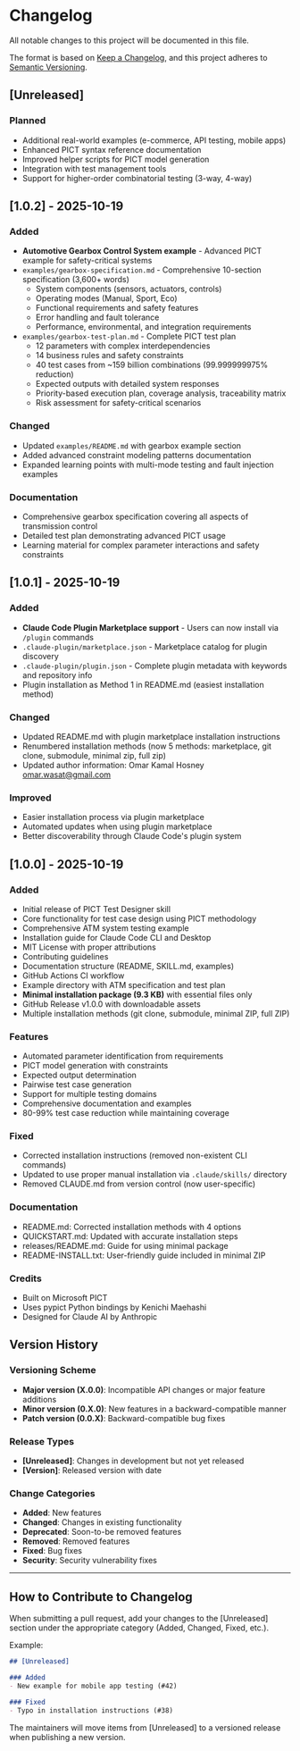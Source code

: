 # Changelog

All notable changes to this project will be documented in this file.

The format is based on [Keep a Changelog](https://keepachangelog.com/en/1.0.0/),
and this project adheres to [Semantic Versioning](https://semver.org/spec/v2.0.0.html).

## [Unreleased]

### Planned
- Additional real-world examples (e-commerce, API testing, mobile apps)
- Enhanced PICT syntax reference documentation
- Improved helper scripts for PICT model generation
- Integration with test management tools
- Support for higher-order combinatorial testing (3-way, 4-way)

## [1.0.2] - 2025-10-19

### Added
- **Automotive Gearbox Control System example** - Advanced PICT example for safety-critical systems
- `examples/gearbox-specification.md` - Comprehensive 10-section specification (3,600+ words)
  - System components (sensors, actuators, controls)
  - Operating modes (Manual, Sport, Eco)
  - Functional requirements and safety features
  - Error handling and fault tolerance
  - Performance, environmental, and integration requirements
- `examples/gearbox-test-plan.md` - Complete PICT test plan
  - 12 parameters with complex interdependencies
  - 14 business rules and safety constraints
  - 40 test cases from ~159 billion combinations (99.999999975% reduction)
  - Expected outputs with detailed system responses
  - Priority-based execution plan, coverage analysis, traceability matrix
  - Risk assessment for safety-critical scenarios

### Changed
- Updated `examples/README.md` with gearbox example section
- Added advanced constraint modeling patterns documentation
- Expanded learning points with multi-mode testing and fault injection examples

### Documentation
- Comprehensive gearbox specification covering all aspects of transmission control
- Detailed test plan demonstrating advanced PICT usage
- Learning material for complex parameter interactions and safety constraints

## [1.0.1] - 2025-10-19

### Added
- **Claude Code Plugin Marketplace support** - Users can now install via `/plugin` commands
- `.claude-plugin/marketplace.json` - Marketplace catalog for plugin discovery
- `.claude-plugin/plugin.json` - Complete plugin metadata with keywords and repository info
- Plugin installation as Method 1 in README.md (easiest installation method)

### Changed
- Updated README.md with plugin marketplace installation instructions
- Renumbered installation methods (now 5 methods: marketplace, git clone, submodule, minimal zip, full zip)
- Updated author information: Omar Kamal Hosney <omar.wasat@gmail.com>

### Improved
- Easier installation process via plugin marketplace
- Automated updates when using plugin marketplace
- Better discoverability through Claude Code's plugin system

## [1.0.0] - 2025-10-19

### Added
- Initial release of PICT Test Designer skill
- Core functionality for test case design using PICT methodology
- Comprehensive ATM system testing example
- Installation guide for Claude Code CLI and Desktop
- MIT License with proper attributions
- Contributing guidelines
- Documentation structure (README, SKILL.md, examples)
- GitHub Actions CI workflow
- Example directory with ATM specification and test plan
- **Minimal installation package (9.3 KB)** with essential files only
- GitHub Release v1.0.0 with downloadable assets
- Multiple installation methods (git clone, submodule, minimal ZIP, full ZIP)

### Features
- Automated parameter identification from requirements
- PICT model generation with constraints
- Expected output determination
- Pairwise test case generation
- Support for multiple testing domains
- Comprehensive documentation and examples
- 80-99% test case reduction while maintaining coverage

### Fixed
- Corrected installation instructions (removed non-existent CLI commands)
- Updated to use proper manual installation via `.claude/skills/` directory
- Removed CLAUDE.md from version control (now user-specific)

### Documentation
- README.md: Corrected installation methods with 4 options
- QUICKSTART.md: Updated with accurate installation steps
- releases/README.md: Guide for using minimal package
- README-INSTALL.txt: User-friendly guide included in minimal ZIP

### Credits
- Built on Microsoft PICT
- Uses pypict Python bindings by Kenichi Maehashi
- Designed for Claude AI by Anthropic

## Version History

### Versioning Scheme

- **Major version (X.0.0)**: Incompatible API changes or major feature additions
- **Minor version (0.X.0)**: New features in a backward-compatible manner
- **Patch version (0.0.X)**: Backward-compatible bug fixes

### Release Types

- **[Unreleased]**: Changes in development but not yet released
- **[Version]**: Released version with date

### Change Categories

- **Added**: New features
- **Changed**: Changes in existing functionality
- **Deprecated**: Soon-to-be removed features
- **Removed**: Removed features
- **Fixed**: Bug fixes
- **Security**: Security vulnerability fixes

---

## How to Contribute to Changelog

When submitting a pull request, add your changes to the [Unreleased] section under the appropriate category (Added, Changed, Fixed, etc.).

Example:
```markdown
## [Unreleased]

### Added
- New example for mobile app testing (#42)

### Fixed
- Typo in installation instructions (#38)
```

The maintainers will move items from [Unreleased] to a versioned release when publishing a new version.
